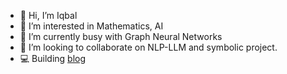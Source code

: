- 👋 Hi, I’m Iqbal
- 👀 I’m interested in Mathematics, AI 
- 🌱 I’m currently busy with Graph Neural Networks
- 💞️ I’m looking to collaborate on NLP-LLM and symbolic project.
- 💻 Building [blog](https://www.neuralnarrative.io)
<!---
iqbalamo93/iqbalamo93 is a ✨ special ✨ repository because its `README.md` (this file) appears on your GitHub profile.
You can click the Preview link to take a look at your changes.
--->

